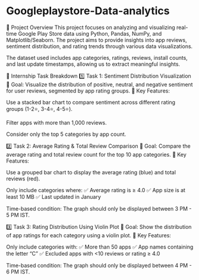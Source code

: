 # Googleplaystore-Data-analytics
📌 Project Overview
This project focuses on analyzing and visualizing real-time Google Play Store data using Python, Pandas, NumPy, and Matplotlib/Seaborn. The project aims to provide insights into app reviews, sentiment distribution, and rating trends through various data visualizations.

The dataset used includes app categories, ratings, reviews, install counts, and last update timestamps, allowing us to extract meaningful insights.

🚀 Internship Task Breakdown
1️⃣ Task 1: Sentiment Distribution Visualization
🔹 Goal: Visualize the distribution of positive, neutral, and negative sentiment for user reviews, segmented by app rating groups.
🔹 Key Features:

Use a stacked bar chart to compare sentiment across different rating groups (1-2⭐, 3-4⭐, 4-5⭐).

Filter apps with more than 1,000 reviews.

Consider only the top 5 categories by app count.

2️⃣ Task 2: Average Rating & Total Review Comparison
🔹 Goal: Compare the average rating and total review count for the top 10 app categories.
🔹 Key Features:

Use a grouped bar chart to display the average rating (blue) and total reviews (red).

Only include categories where:
✅ Average rating is ≥ 4.0
✅ App size is at least 10 MB
✅ Last updated in January

Time-based condition: The graph should only be displayed between 3 PM - 5 PM IST.

3️⃣ Task 3: Rating Distribution Using Violin Plot
🔹 Goal: Show the distribution of app ratings for each category using a violin plot.
🔹 Key Features:

Only include categories with:
✅ More than 50 apps
✅ App names containing the letter “C”
✅ Excluded apps with <10 reviews or rating ≥ 4.0

Time-based condition: The graph should only be displayed between 4 PM - 6 PM IST.
